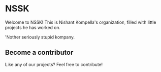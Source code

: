 # NSSK

Welcome to NSSK! This is Nishant Kompella's organization, filled with little projects he has worked on.

'Nother seriously stupid kompany.

## Become a contributor

Like any of our projects? Feel free to contribute!
